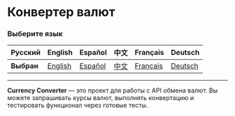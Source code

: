 # Конвертер валют

### Выберите язык

| Русский  | English                              | Español                                   | 中文                              | Français                              | Deutsch                              |
|----------|--------------------------------------|-------------------------------------------|---------------------------------|---------------------------------------|--------------------------------------|
| **Выбран** | [English](./bundles/CurrencyConverterBundle/Resources/docs/README_en.md) | [Español](./bundles/CurrencyConverterBundle/Resources/docs/README_es.md) | [中文](./bundles/CurrencyConverterBundle/Resources/docs/README_zh.md) | [Français](./bundles/CurrencyConverterBundle/Resources/docs/README_fr.md) | [Deutsch](./bundles/CurrencyConverterBundle/Resources/docs/README_de.md) |

---

**Currency Converter** — это проект для работы с API обмена валют. Вы можете запрашивать курсы валют, выполнять конвертацию и тестировать функционал через готовые тесты.
